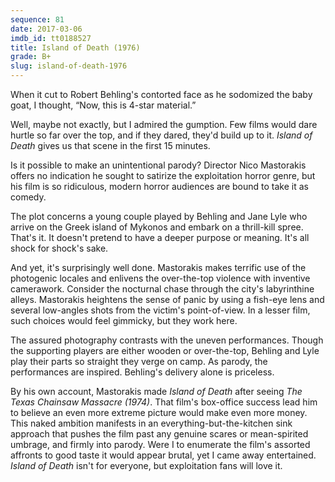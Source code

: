 ```yaml
---
sequence: 81
date: 2017-03-06
imdb_id: tt0188527
title: Island of Death (1976)
grade: B+
slug: island-of-death-1976
---
```


When it cut to Robert Behling's contorted face as he sodomized the baby goat, I thought, “Now, this is 4-star material.”

Well, maybe not exactly, but I admired the gumption. Few films would dare hurtle so far over the top, and if they dared, they'd build up to it. _Island of Death_ gives us that scene in the first 15 minutes.

Is it possible to make an unintentional parody? Director Nico Mastorakis offers no indication he sought to satirize the exploitation horror genre, but his film is so ridiculous, modern horror audiences are bound to take it as comedy.

The plot concerns a young couple played by Behling and Jane Lyle who arrive on the Greek island of Mykonos and embark on a thrill-kill spree. That's it. It doesn't pretend to have a deeper purpose or meaning. It's all shock for shock's sake.

And yet, it's surprisingly well done. Mastorakis makes terrific use of the photogenic locales and enlivens the over-the-top violence with inventive camerawork. Consider the nocturnal chase through the city's labyrinthine alleys. Mastorakis heightens the sense of panic by using a fish-eye lens and several low-angles shots from the victim's point-of-view. In a lesser film, such choices would feel gimmicky, but they work here.

The assured photography contrasts with the uneven performances. Though the supporting players are either wooden or over-the-top, Behling and Lyle play their parts so straight they verge on camp. As parody, the performances are inspired. Behling's delivery alone is priceless.

By his own account, Mastorakis made _Island of Death_ after seeing _The Texas Chainsaw Massacre (1974)_. That film's box-office success lead him to believe an even more extreme picture would make even more money. This naked ambition manifests in an everything-but-the-kitchen sink approach that pushes the film past any genuine scares or mean-spirited umbrage, and firmly into parody. Were I to enumerate the film's assorted affronts to good taste it would appear brutal, yet I came away entertained. _Island of Death_ isn't for everyone, but exploitation fans will love it.